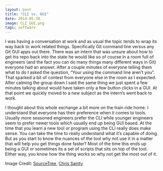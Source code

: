 ```yaml
---
layout: post
title: "CLI vs. GUI"
date: 2014-05-30
image: CLI_GUI.png
tags: software
---
```


I was having a conversation at work and as usual the topic tends to wrap its way back to work related things. Specifically Git command line versus any Git GUI apps out there. There was an intern that was unsure about how to get his repo back into the state he would like so of course in a room full of engineers (and the fact you can do many things many different ways in Git) everyone had an answer. After a couple minutes of everyone telling them what to do I asked the question, “Your using the command line aren’t you”. That sparked a bit of contest from everyone else in the room as I expected. After calming the group down I said the same thing we just spent a few minutes talking about would have taken only a few button clicks in a GUI. At that point we quickly moved to a new subject as the intern’s went back to work.

I thought about this whole exchange a bit more on the train ride home. I understand that everyone has their preference when it comes to tools. Usually more seasoned engineers prefer the CLI while younger engineers seem to prefer newer tools which usually end up being GUI based. At the time that you learn a new tool or program using the CLI really does make sense. You can take the time to really understand what it’s capable of doing. But as you start to know the nuances of the tool why not use it in a matter that will help you get things done faster? Most of the time this ends up being a GUI or sometimes its a set of scripts that sits on top of the tool. Either way, you know how the thing works so why not get the most out of it.

Image Credit: [SourceTree](http://www.sourcetreeapp.com/), [Chris Sainty](http://blog.csainty.com/2012/02/launching-metrocss-nodejs-site-on.html)
